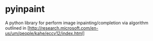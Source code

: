 pyinpaint
=========

A python library for perform image inpainting/completion via algorithm outlined in [http://research.microsoft.com/en-us/um/people/kahe/eccv12/index.html]
